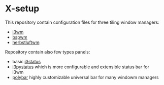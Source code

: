 # X-setup
This repository contain configuration files for three tiling window managers:

- <a href="https://i3wm.org/">i3wm</a>
- <a href="https://github.com/baskerville/bspwm">bspwm</a>
- <a href="https://herbstluftwm.org/">herbstluftwm</a>

Repository contain also few types panels:

- basic <a href="https://i3wm.org/i3status/manpage.html">i3status</a>
- <a href="https://github.com/enkore/i3pystatus">i3pystatus</a> which is more configurable and extensible status bar for i3wm
- <a href="https://github.com/polybar/polybar">polybar</a> highly customizable universal bar for many windowm managers